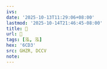 ```yaml
---
ivs:
date: '2025-10-13T11:29:06+08:00'
lastmod: '2025-10-14T21:46:45-08:00'
title: 󰠇
url: 󰠇
tags: [泓, 泓]
hex: '6CD3'
src: GHZR, DCCV
note:
---
```

